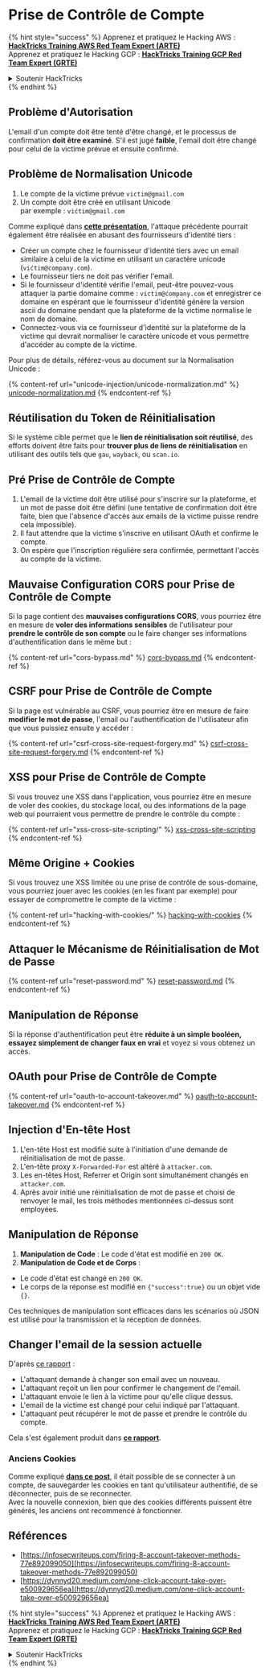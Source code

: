 # Prise de Contrôle de Compte

{% hint style="success" %}
Apprenez et pratiquez le Hacking AWS :<img src="/.gitbook/assets/arte.png" alt="" data-size="line">[**HackTricks Training AWS Red Team Expert (ARTE)**](https://training.hacktricks.xyz/courses/arte)<img src="/.gitbook/assets/arte.png" alt="" data-size="line">\
Apprenez et pratiquez le Hacking GCP : <img src="/.gitbook/assets/grte.png" alt="" data-size="line">[**HackTricks Training GCP Red Team Expert (GRTE)**<img src="/.gitbook/assets/grte.png" alt="" data-size="line">](https://training.hacktricks.xyz/courses/grte)

<details>

<summary>Soutenir HackTricks</summary>

* Consultez les [**plans d'abonnement**](https://github.com/sponsors/carlospolop) !
* **Rejoignez le** 💬 [**groupe Discord**](https://discord.gg/hRep4RUj7f) ou le [**groupe telegram**](https://t.me/peass) ou **suivez** nous sur **Twitter** 🐦 [**@hacktricks\_live**](https://twitter.com/hacktricks\_live)**.**
* **Partagez des astuces de hacking en soumettant des PRs aux** [**HackTricks**](https://github.com/carlospolop/hacktricks) et [**HackTricks Cloud**](https://github.com/carlospolop/hacktricks-cloud) dépôts github.

</details>
{% endhint %}

## **Problème d'Autorisation**

L'email d'un compte doit être tenté d'être changé, et le processus de confirmation **doit être examiné**. S'il est jugé **faible**, l'email doit être changé pour celui de la victime prévue et ensuite confirmé.

## **Problème de Normalisation Unicode**

1. Le compte de la victime prévue `victim@gmail.com`
2. Un compte doit être créé en utilisant Unicode\
par exemple : `vićtim@gmail.com`

Comme expliqué dans [**cette présentation**](https://www.youtube.com/watch?v=CiIyaZ3x49c), l'attaque précédente pourrait également être réalisée en abusant des fournisseurs d'identité tiers :

* Créer un compte chez le fournisseur d'identité tiers avec un email similaire à celui de la victime en utilisant un caractère unicode (`vićtim@company.com`).
* Le fournisseur tiers ne doit pas vérifier l'email.
* Si le fournisseur d'identité vérifie l'email, peut-être pouvez-vous attaquer la partie domaine comme : `victim@ćompany.com` et enregistrer ce domaine en espérant que le fournisseur d'identité génère la version ascii du domaine pendant que la plateforme de la victime normalise le nom de domaine.
* Connectez-vous via ce fournisseur d'identité sur la plateforme de la victime qui devrait normaliser le caractère unicode et vous permettre d'accéder au compte de la victime.

Pour plus de détails, référez-vous au document sur la Normalisation Unicode :

{% content-ref url="unicode-injection/unicode-normalization.md" %}
[unicode-normalization.md](unicode-injection/unicode-normalization.md)
{% endcontent-ref %}

## **Réutilisation du Token de Réinitialisation**

Si le système cible permet que le **lien de réinitialisation soit réutilisé**, des efforts doivent être faits pour **trouver plus de liens de réinitialisation** en utilisant des outils tels que `gau`, `wayback`, ou `scan.io`.

## **Pré Prise de Contrôle de Compte**

1. L'email de la victime doit être utilisé pour s'inscrire sur la plateforme, et un mot de passe doit être défini (une tentative de confirmation doit être faite, bien que l'absence d'accès aux emails de la victime puisse rendre cela impossible).
2. Il faut attendre que la victime s'inscrive en utilisant OAuth et confirme le compte.
3. On espère que l'inscription régulière sera confirmée, permettant l'accès au compte de la victime.

## **Mauvaise Configuration CORS pour Prise de Contrôle de Compte**

Si la page contient des **mauvaises configurations CORS**, vous pourriez être en mesure de **voler des informations sensibles** de l'utilisateur pour **prendre le contrôle de son compte** ou le faire changer ses informations d'authentification dans le même but :

{% content-ref url="cors-bypass.md" %}
[cors-bypass.md](cors-bypass.md)
{% endcontent-ref %}

## **CSRF pour Prise de Contrôle de Compte**

Si la page est vulnérable au CSRF, vous pourriez être en mesure de faire **modifier le mot de passe**, l'email ou l'authentification de l'utilisateur afin que vous puissiez ensuite y accéder :

{% content-ref url="csrf-cross-site-request-forgery.md" %}
[csrf-cross-site-request-forgery.md](csrf-cross-site-request-forgery.md)
{% endcontent-ref %}

## **XSS pour Prise de Contrôle de Compte**

Si vous trouvez une XSS dans l'application, vous pourriez être en mesure de voler des cookies, du stockage local, ou des informations de la page web qui pourraient vous permettre de prendre le contrôle du compte :

{% content-ref url="xss-cross-site-scripting/" %}
[xss-cross-site-scripting](xss-cross-site-scripting/)
{% endcontent-ref %}

## **Même Origine + Cookies**

Si vous trouvez une XSS limitée ou une prise de contrôle de sous-domaine, vous pourriez jouer avec les cookies (en les fixant par exemple) pour essayer de compromettre le compte de la victime :

{% content-ref url="hacking-with-cookies/" %}
[hacking-with-cookies](hacking-with-cookies/)
{% endcontent-ref %}

## **Attaquer le Mécanisme de Réinitialisation de Mot de Passe**

{% content-ref url="reset-password.md" %}
[reset-password.md](reset-password.md)
{% endcontent-ref %}

## **Manipulation de Réponse**

Si la réponse d'authentification peut être **réduite à un simple booléen, essayez simplement de changer faux en vrai** et voyez si vous obtenez un accès.

## OAuth pour Prise de Contrôle de Compte

{% content-ref url="oauth-to-account-takeover.md" %}
[oauth-to-account-takeover.md](oauth-to-account-takeover.md)
{% endcontent-ref %}

## Injection d'En-tête Host

1. L'en-tête Host est modifié suite à l'initiation d'une demande de réinitialisation de mot de passe.
2. L'en-tête proxy `X-Forwarded-For` est altéré à `attacker.com`.
3. Les en-têtes Host, Referrer et Origin sont simultanément changés en `attacker.com`.
4. Après avoir initié une réinitialisation de mot de passe et choisi de renvoyer le mail, les trois méthodes mentionnées ci-dessus sont employées.

## Manipulation de Réponse

1. **Manipulation de Code** : Le code d'état est modifié en `200 OK`.
2. **Manipulation de Code et de Corps** :
* Le code d'état est changé en `200 OK`.
* Le corps de la réponse est modifié en `{"success":true}` ou un objet vide `{}`.

Ces techniques de manipulation sont efficaces dans les scénarios où JSON est utilisé pour la transmission et la réception de données.

## Changer l'email de la session actuelle

D'après [ce rapport](https://dynnyd20.medium.com/one-click-account-take-over-e500929656ea) :

* L'attaquant demande à changer son email avec un nouveau.
* L'attaquant reçoit un lien pour confirmer le changement de l'email.
* L'attaquant envoie le lien à la victime pour qu'elle clique dessus.
* L'email de la victime est changé pour celui indiqué par l'attaquant.
* L'attaquant peut récupérer le mot de passe et prendre le contrôle du compte.

Cela s'est également produit dans [**ce rapport**](https://dynnyd20.medium.com/one-click-account-take-over-e500929656ea).

### Anciens Cookies

Comme expliqué [**dans ce post**](https://medium.com/@niraj1mahajan/uncovering-the-hidden-vulnerability-how-i-found-an-authentication-bypass-on-shopifys-exchange-cc2729ea31a9), il était possible de se connecter à un compte, de sauvegarder les cookies en tant qu'utilisateur authentifié, de se déconnecter, puis de se reconnecter.\
Avec la nouvelle connexion, bien que des cookies différents puissent être générés, les anciens ont recommencé à fonctionner.

## Références

* [https://infosecwriteups.com/firing-8-account-takeover-methods-77e892099050](https://infosecwriteups.com/firing-8-account-takeover-methods-77e892099050)
* [https://dynnyd20.medium.com/one-click-account-take-over-e500929656ea](https://dynnyd20.medium.com/one-click-account-take-over-e500929656ea)

{% hint style="success" %}
Apprenez et pratiquez le Hacking AWS :<img src="/.gitbook/assets/arte.png" alt="" data-size="line">[**HackTricks Training AWS Red Team Expert (ARTE)**](https://training.hacktricks.xyz/courses/arte)<img src="/.gitbook/assets/arte.png" alt="" data-size="line">\
Apprenez et pratiquez le Hacking GCP : <img src="/.gitbook/assets/grte.png" alt="" data-size="line">[**HackTricks Training GCP Red Team Expert (GRTE)**<img src="/.gitbook/assets/grte.png" alt="" data-size="line">](https://training.hacktricks.xyz/courses/grte)

<details>

<summary>Soutenir HackTricks</summary>

* Consultez les [**plans d'abonnement**](https://github.com/sponsors/carlospolop) !
* **Rejoignez le** 💬 [**groupe Discord**](https://discord.gg/hRep4RUj7f) ou le [**groupe telegram**](https://t.me/peass) ou **suivez** nous sur **Twitter** 🐦 [**@hacktricks\_live**](https://twitter.com/hacktricks\_live)**.**
* **Partagez des astuces de hacking en soumettant des PRs aux** [**HackTricks**](https://github.com/carlospolop/hacktricks) et [**HackTricks Cloud**](https://github.com/carlospolop/hacktricks-cloud) dépôts github.

</details>
{% endhint %}
